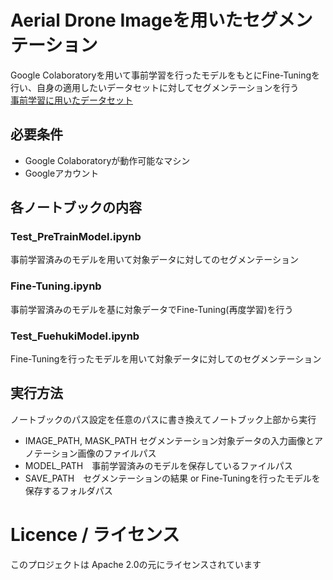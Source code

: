 # Aerial Drone Imageを用いたセグメンテーション
Google Colaboratoryを用いて事前学習を行ったモデルをもとにFine-Tuningを行い、自身の適用したいデータセットに対してセグメンテーションを行う  
[事前学習に用いたデータセット](https://www.kaggle.com/datasets/bulentsiyah/semantic-drone-dataset)

## 必要条件
- Google Colaboratoryが動作可能なマシン  
- Googleアカウント

## 各ノートブックの内容
### Test_PreTrainModel.ipynb
事前学習済みのモデルを用いて対象データに対してのセグメンテーション
### Fine-Tuning.ipynb
事前学習済みのモデルを基に対象データでFine-Tuning(再度学習)を行う
### Test_FuehukiModel.ipynb
Fine-Tuningを行ったモデルを用いて対象データに対してのセグメンテーション

## 実行方法
ノートブックのパス設定を任意のパスに書き換えてノートブック上部から実行
- IMAGE_PATH, MASK_PATH セグメンテーション対象データの入力画像とアノテーション画像のファイルパス
- MODEL_PATH　事前学習済みのモデルを保存しているファイルパス
- SAVE_PATH　セグメンテーションの結果 or Fine-Tuningを行ったモデルを保存するフォルダパス

# Licence / ライセンス
このプロジェクトは Apache 2.0の元にライセンスされています
